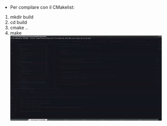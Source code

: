 - Per compilare con il CMakelist:
1) mkdir build
2) cd build
3) cmake ..
4) make
![Test](bin/test.gif)
